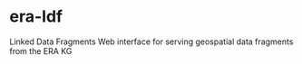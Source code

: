# era-ldf
Linked Data Fragments Web interface for serving geospatial data fragments from the ERA KG
